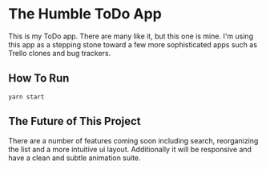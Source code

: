 # The Humble ToDo App

This is my ToDo app. There are many like it, but this one is mine.
I'm using this app as a stepping stone toward a few more sophisticated apps such as Trello clones and bug trackers.

## How To Run

```
yarn start
```
## The Future of This Project

There are a number of features coming soon including search, reorganizing the list and a more intuitive ui layout. Additionally it will be responsive and have a clean and subtle animation suite.